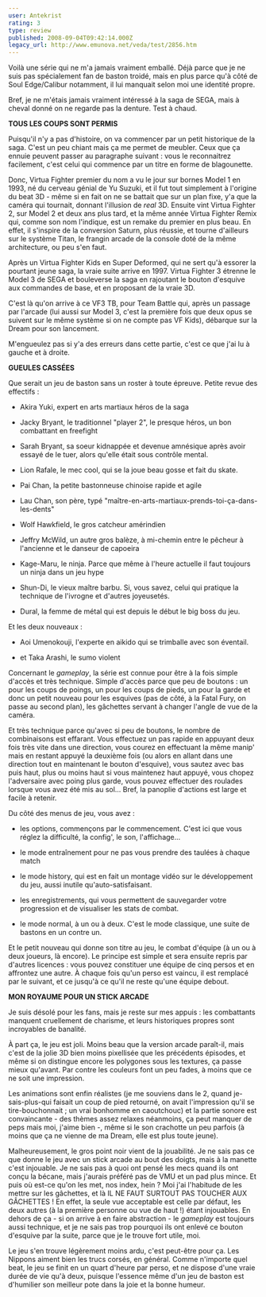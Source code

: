```yaml
---
user: Antekrist
rating: 3
type: review
published: 2008-09-04T09:42:14.000Z
legacy_url: http://www.emunova.net/veda/test/2856.htm
---
```

Voilà une série qui ne m'a jamais vraiment emballé. Déjà parce que je ne suis pas spécialement fan de baston troidé, mais en plus parce qu'à côté de Soul Edge/Calibur notamment, il lui manquait selon moi une identité propre.  

Bref, je ne m'étais jamais vraiment intéressé à la saga de SEGA, mais à cheval donné on ne regarde pas la denture. Test à chaud.  

  

**TOUS LES COUPS SONT PERMIS**  

Puisqu'il n'y a pas d'histoire, on va commencer par un petit historique de la saga. C'est un peu chiant mais ça me permet de meubler. Ceux que ça ennuie peuvent passer au paragraphe suivant : vous le reconnaitrez facilement, c'est celui qui commence par un titre en forme de blagounette.  

Donc, Virtua Fighter premier du nom a vu le jour sur bornes Model 1 en 1993, né du cerveau génial de Yu Suzuki, et il fut tout simplement à l'origine du beat 3D - même si en fait on ne se battait que sur un plan fixe, y'a que la caméra qui tournait, donnant l'illusion de _real_ 3D. Ensuite vint Virtua Fighter 2, sur Model 2 et deux ans plus tard, et la même année Virtua Fighter Remix qui, comme son nom l'indique, est un remake du premier en plus beau. En effet, il s'inspire de la conversion Saturn, plus réussie, et tourne d'ailleurs sur le système Titan, le frangin arcade de la console doté de la même architecture, ou peu s'en faut.  

Après un Virtua Fighter Kids en Super Deformed, qui ne sert qu'à essorer la pourtant jeune saga, la vraie suite arrive en 1997\. Virtua Fighter 3 étrenne le Model 3 de SEGA et bouleverse la saga en rajoutant le bouton d'esquive aux commandes de base, et en proposant de la vraie 3D.  

C'est là qu'on arrive à ce VF3 TB, pour Team Battle qui, après un passage par l'arcade (lui aussi sur Model 3, c'est la première fois que deux opus se suivent sur le même système si on ne compte pas VF Kids), débarque sur la Dream pour son lancement.  

M'engueulez pas si y'a des erreurs dans cette partie, c'est ce que j'ai lu à gauche et à droite.  

  

**GUEULES CASSÉES**  

Que serait un jeu de baston sans un roster à toute épreuve. Petite revue des effectifs :  

- Akira Yuki, expert en arts martiaux héros de la saga  

- Jacky Bryant, le traditionnel "player 2", le presque héros, un bon combattant en freefight  

- Sarah Bryant, sa soeur kidnappée et devenue amnésique après avoir essayé de le tuer, alors qu'elle était sous contrôle mental.  

- Lion Rafale, le mec cool, qui se la joue beau gosse et fait du skate.  

- Pai Chan, la petite bastonneuse chinoise rapide et agile  

- Lau Chan, son père, typé "maître-en-arts-martiaux-prends-toi-ça-dans-les-dents"  

- Wolf Hawkfield, le gros catcheur amérindien  

- Jeffry McWild, un autre gros balèze, à mi-chemin entre le pêcheur à l'ancienne et le danseur de capoeira  

- Kage-Maru, le ninja. Parce que même à l'heure actuelle il faut toujours un ninja dans un jeu hype  

- Shun-Di, le vieux maître barbu. Si, vous savez, celui qui pratique la technique de l'ivrogne et d'autres joyeusetés.  

- Dural, la femme de métal qui est depuis le début le big boss du jeu.  

Et les deux nouveaux :   

- Aoi Umenokouji, l'experte en aikido qui se trimballe avec son éventail.  

- et Taka Arashi, le sumo violent  

  

Concernant le _gameplay_, la série est connue pour être à la fois simple d'accès et très technique. Simple d'accès parce que peu de boutons : un pour les coups de poings, un pour les coups de pieds, un pour la garde et donc un petit nouveau pour les esquives (pas de côté, à la Fatal Fury, on passe au second plan), les gâchettes servant à changer l'angle de vue de la caméra.  

Et très technique parce qu'avec si peu de boutons, le nombre de combinaisons est effarant. Vous effectuez un pas rapide en appuyant deux fois très vite dans une direction, vous courez en effectuant la même manip' mais en restant appuyé la deuxième fois (ou alors en allant dans une direction tout en maintenant le bouton d'esquive), vous sautez avec bas puis haut, plus ou moins haut si vous maintenez haut appuyé, vous chopez l'adversaire avec poing plus garde, vous pouvez effectuer des roulades lorsque vous avez été mis au sol... Bref, la panoplie d'actions est large et facile à retenir.  

  

Du côté des menus de jeu, vous avez :   

- les options, commençons par le commencement. C'est ici que vous réglez la difficulté, la config', le son, l'affichage...  

- le mode entraînement pour ne pas vous prendre des taulées à chaque match  

- le mode history, qui est en fait un montage vidéo sur le développement du jeu, aussi inutile qu'auto-satisfaisant.  

- les enregistrements, qui vous permettent de sauvegarder votre progression et de visualiser les stats de combat.  

- le mode normal, à un ou à deux. C'est le mode classique, une suite de bastons en un contre un.  

  

Et le petit nouveau qui donne son titre au jeu, le combat d'équipe (à un ou à deux joueurs, là encore). Le principe est simple et sera ensuite repris par d'autres licences : vous pouvez constituer une équipe de cinq persos et en affrontez une autre. À chaque fois qu'un perso est vaincu, il est remplacé par le suivant, et ce jusqu'à ce qu'il ne reste qu'une équipe debout.  

  

**MON ROYAUME POUR UN STICK ARCADE**  

Je suis désolé pour les fans, mais je reste sur mes appuis : les combattants manquent cruellement de charisme, et leurs historiques propres sont incroyables de banalité.  

À part ça, le jeu est joli. Moins beau que la version arcade paraît-il, mais c'est de la jolie 3D bien moins pixellisée que les précédents épisodes, et même si on distingue encore les polygones sous les textures, ça passe mieux qu'avant. Par contre les couleurs font un peu fades, à moins que ce ne soit une impression.  

Les animations sont enfin réalistes (je me souviens dans le 2, quand je-sais-plus-qui faisait un coup de pied retourné, on avait l'impression qu'il se tire-bouchonnait ; un vrai bonhomme en caoutchouc) et la partie sonore est convaincante - des thèmes assez relaxes néanmoins, ça peut manquer de peps mais moi, j'aime bien -, même si le son crachotte un peu parfois (à moins que ça ne vienne de ma Dream, elle est plus toute jeune).  

Malheureusement, le gros point noir vient de la jouabilité. Je ne sais pas ce que donne le jeu avec un stick arcade au bout des doigts, mais à la manette c'est injouable. Je ne sais pas à quoi ont pensé les mecs quand ils ont conçu la bécane, mais j'aurais préféré pas de VMU et un pad plus mince. Et puis où est-ce qu'on les met, nos index, hein ? Moi j'ai l'habitude de les mettre sur les gâchettes, et là IL NE FAUT SURTOUT PAS TOUCHER AUX GÂCHETTES ! En effet, la seule vue acceptable est celle par défaut, les deux autres (à la première personne ou vue de haut !) étant injouables. En dehors de ça - si on arrive à en faire abstraction - le _gameplay_ est toujours aussi technique, et je ne sais pas trop pourquoi ils ont enlevé ce bouton d'esquive par la suite, parce que je le trouve fort utile, moi.  

Le jeu s'en trouve légèrement moins ardu, c'est peut-être pour ça. Les Nippons aiment bien les trucs corsés, en général. Comme n'importe quel beat, le jeu se finit en un quart d'heure par perso, et ne dispose d'une vraie durée de vie qu'à deux, puisque l'essence même d'un jeu de baston est d'humilier son meilleur pote dans la joie et la bonne humeur.